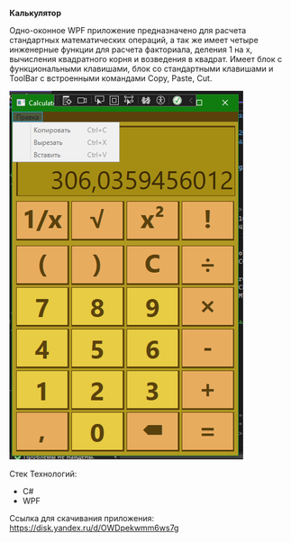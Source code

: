 **Калькулятор**

Одно-оконное WPF приложение предназначено для расчета стандартных математических операций, а так же имеет четыре инженерные функции для расчета факториала, деления 1 на x, вычисления квадратного корня и возведения в квадрат. 
Имеет блок с функциональными клавишами, блок со стандартными клавишами и ToolBar с встроенными командами Copy, Paste, Cut.


![Иллюстрация к проекту](https://github.com/ZhiyanovAndrey/WPF-Calculator/blob/master/Calculator.png)

Стек Технологий:

- C#
- WPF

Ссылка для скачивания приложения: https://disk.yandex.ru/d/OWDpekwmm6ws7g

